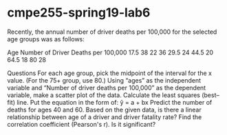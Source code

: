 # cmpe255-spring19-lab6

Recently, the annual number of driver deaths per 100,000 for the selected age groups was as follows:

Age	Number of Driver Deaths per 100,000
17.5	38
22	36
29.5	24
44.5	20
64.5	18
80	28

Questions
For each age group, pick the midpoint of the interval for the x value. (For the 75+ group, use 80.)
Using “ages” as the independent variable and “Number of driver deaths per 100,000” as the dependent variable, make a scatter plot of the data.
Calculate the least squares (best–fit) line. Put the equation in the form of: ŷ = a + bx
Predict the number of deaths for ages 40 and 60.
Based on the given data, is there a linear relationship between age of a driver and driver fatality rate?
Find the correlation coefficient (Pearson's r). Is it significant?
